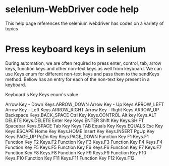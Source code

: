# selenium-WebDriver code help
This help page references the selenium webdriver has codes on a variety of topics

# Press keyboard keys in selenium

During automation, we are often required to press enter, control, tab, arrow keys, function keys and other non-text keys as well from keyboard. We can use Keys enum for different non-text keys and pass them to the sendKeys method. Bellow has an entry for each of the non-text key present in a keyboard.

Keyboard's Key	  Keys enum's value 

Arrow Key - Down	Keys.ARROW_DOWN
Arrow Key - Up	  Keys.ARROW_LEFT
Arrow Key - Left	Keys.ARROW_RIGHT
Arrow Key - Right	Keys.ARROW_UP
Backspace	        Keys.BACK_SPACE
Ctrl Key	        Keys.CONTROL
Alt key	          Keys.ALT
DELETE	          Keys.DELETE
Enter Key	        Keys.ENTER
Shift Key	        Keys.SHIFT
Spacebar	        Keys.SPACE
Tab Key	          Keys.TAB
Equals Key	      Keys.EQUALS
Esc Key	          Keys.ESCAPE
Home Key	        Keys.HOME
Insert Key	      Keys.INSERT
PgUp Key	        Keys.PAGE_UP
PgDn Key	        Keys.PAGE_DOWN
Function Key F1	  Keys.F1
Function Key F2	  Keys.F2
Function Key F3	  Keys.F3
Function Key F4	  Keys.F4
Function Key F5	  Keys.F5
Function Key F6	  Keys.F6
Function Key F7	  Keys.F7
Function Key F8	  Keys.F8
Function Key F9	  Keys.F9
Function Key F10	Keys.F10
Function Key F11	Keys.F11
Function Key F12	Keys.F12

